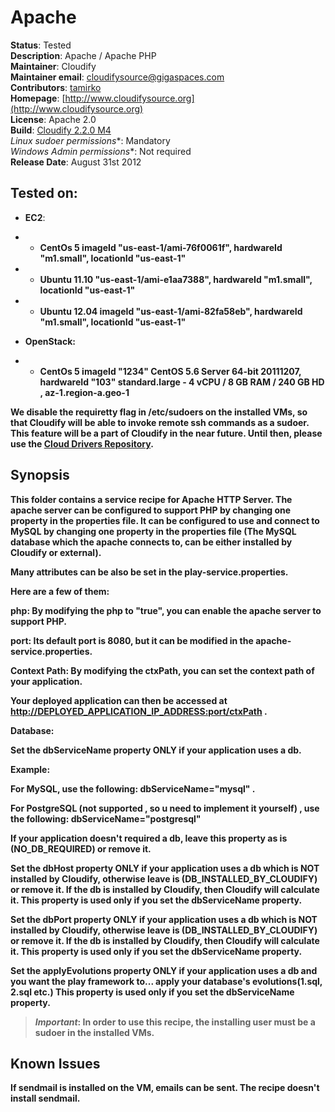 # Apache

**Status**: Tested  
**Description**: Apache / Apache PHP  
**Maintainer**:       Cloudify  
**Maintainer email**: cloudifysource@gigaspaces.com  
**Contributors**:    [tamirko](https://github.com/tamirko)  
**Homepage**:   [http://www.cloudifysource.org](http://www.cloudifysource.org)  
**License**:      Apache 2.0   
**Build**:   [Cloudify 2.2.0 M4](http://repository.cloudifysource.org/org/cloudifysource/2.2.0/gigaspaces-cloudify-2.2.0-m4-b2493-77.zip)   
**Linux* sudoer permissions**:	Mandatory  
**Windows* Admin permissions**:  Not required    
**Release Date**: August 31st 2012  


Tested on:
--------

* <strong>EC2</strong>: 

* * <strong>CentOs 5<strong> imageId "us-east-1/ami-76f0061f", hardwareId "m1.small", locationId "us-east-1"  
* * <strong>Ubuntu 11.10<strong> "us-east-1/ami-e1aa7388", hardwareId "m1.small", locationId "us-east-1"  
* * <strong>Ubuntu 12.04<strong> imageId "us-east-1/ami-82fa58eb", hardwareId "m1.small", locationId "us-east-1"  
* <strong>OpenStack</strong>:  

* * <strong>CentOs 5<strong> imageId "1234" CentOS 5.6 Server 64-bit 20111207, hardwareId "103"  standard.large - 4 vCPU / 8 GB RAM / 240 GB HD , az-1.region-a.geo-1 

We disable the requiretty flag in /etc/sudoers on the installed VMs, so that Cloudify will be able to invoke remote ssh commands as a sudoer. This feature will be a part of Cloudify in the near future.
Until then, please use the [Cloud Drivers Repository](https://github.com/CloudifySource/cloudify-cloud-drivers).

Synopsis
--------

This folder contains a service recipe for Apache HTTP Server. 
The apache server can be configured to support PHP by changing one property in the properties file.
It can be configured to use and connect to MySQL by changing one property in the properties file (The MySQL database which the apache connects to, can be either installed by Cloudify or external).

Many attributes can be also be set in the play-service.properties.

Here are a few of them:

**php**: By modifying the php to "true", you can enable the apache server to support PHP.  

**port**: Its default port is 8080, but it can be modified in the apache-service.properties. 

**Context Path**: By modifying the ctxPath, you can set the context path of your application. 

Your deployed application can then be accessed at [http://DEPLOYED_APPLICATION_IP_ADDRESS:port/ctxPath](http://DEPLOYED_APPLICATION_IP_ADDRESS:port/ctxPath) .

**Database**: 

Set the **dbServiceName** property ONLY if your application uses a db.

Example:

For MySQL, use the following: **dbServiceName="mysql"** . 

For PostgreSQL (not supported , so u need to implement it yourself) , use the following: **dbServiceName="postgresql"**
	
If your application doesn't required a db, leave this property as is (NO_DB_REQUIRED) or remove it.

Set the **dbHost** property ONLY if your application uses a db which is NOT installed by Cloudify, 
   otherwise leave is (DB_INSTALLED_BY_CLOUDIFY) or remove it.
   If the db is installed by Cloudify, then Cloudify will calculate it.
   This property is used only if you set the dbServiceName property.

Set the **dbPort** property ONLY if your application uses a db which is NOT installed by Cloudify, 
   otherwise leave is (DB_INSTALLED_BY_CLOUDIFY) or remove it.
   If the db is installed by Cloudify, then Cloudify will calculate it.
   This property is used only if you set the dbServiceName property.

Set the **applyEvolutions** property ONLY if your application uses a db and you want the play framework to... apply your database's evolutions(1.sql, 2.sql etc.)
   This property is used only if you set the dbServiceName property.


> *Important*: <strong>In order to use this recipe, the installing user must be a sudoer in the installed VMs.</strong>


## Known Issues

If sendmail is installed on the VM, emails can be sent. The recipe doesn't install sendmail.

